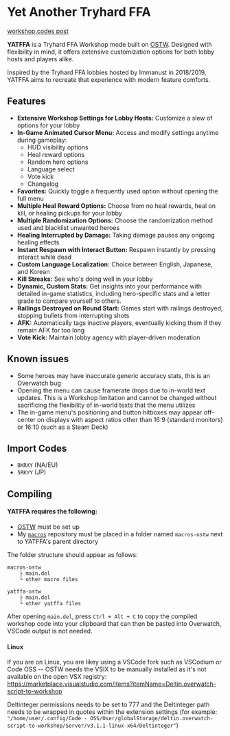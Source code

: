 # **Yet Another Tryhard FFA**
[workshop.codes post](https://workshop.codes/BKRXY)

**YATFFA** is a Tryhard FFA Workshop mode built on [OSTW](https://github.com/ItsDeltin/Overwatch-Script-To-Workshop). Designed with flexibility in mind, it offers extensive customization options for both lobby hosts and players alike.

Inspired by the Tryhard FFA lobbies hosted by Immanust in 2018/2019, YATFFA aims to recreate that experience with modern feature comforts.

## Features
- **Extensive Workshop Settings for Lobby Hosts:** Customize a slew of options for your lobby
- **In-Game Animated Cursor Menu:** Access and modify settings anytime during gameplay:
    - HUD visibility options
    - Heal reward options
    - Random hero options
    - Language select
    - Vote kick
    - Changelog
- **Favorites:** Quickly toggle a frequently used option without opening the full menu
- **Multiple Heal Reward Options:** Choose from no heal rewards, heal on kill, or healing pickups for your lobby
- **Multiple Randomization Options:** Choose the randomization method used and blacklist unwanted heroes
- **Healing Interrupted by Damage:** Taking damage pauses any ongoing healing effects
- **Instant Respawn with Interact Button:** Respawn instantly by pressing interact while dead
- **Custom Language Localization:** Choice between English, Japanese, and Korean
- **Kill Streaks:** See who's doing well in your lobby
- **Dynamic, Custom Stats:** Get insights into your performance with detailed in-game statistics, including hero-specific stats and a letter grade to compare yourself to others.
- **Railings Destroyed on Round Start:** Games start with railings destroyed, stopping bullets from interrupting shots
- **AFK:** Automatically tags inactive players, eventually kicking them if they remain AFK for too long
- **Vote Kick:** Maintain lobby agency with player-driven moderation

## Known issues
- Some heroes may have inaccurate generic accuracy stats, this is an Overwatch bug
- Opening the menu can cause framerate drops due to in-world text updates. This is a Workshop limitation and cannot be changed without sacrificing the flexibility of in-world texts that the menu utilizes
- The in-game menu's positioning and button hitboxes may appear off-center on displays with aspect ratios other than 16:9 (standard monitors) or 16:10 (such as a Steam Deck)

## Import Codes
- `BKRXY` (NA/EU)
- `5RKYY` (JP)

## Compiling
#### YATFFA requires the following:
- [OSTW](https://github.com/ItsDeltin/Overwatch-Script-To-Workshop/wiki/Getting-Started) must be set up
- My [`macros`](https://github.com/scorttt/macros-ostw) repository must be placed in a folder named `macros-ostw` next to YATFFA's parent directory

The folder structure should appear as follows:
```
macros-ostw
    ├ main.del
    └ other macro files

yatffa-ostw
    ├ main.del
    └ other yatffa files
```
After opening `main.del`, press `Ctrl + Alt + C` to copy the compiled workshop code into your clipboard that can then be pasted into Overwatch, VSCode output is not needed.

#### Linux
If you are on Linux, you are likey using a VSCode fork such as VSCodium or Code OSS -- OSTW needs the VSIX to be manually installed as it's not available on the open VSX registry: https://marketplace.visualstudio.com/items?itemName=Deltin.overwatch-script-to-workshop

Deltinteger permissions needs to be set to 777 and the Deltinteger path needs to be wrapped in quotes within the extension settings (for example: `"/home/user/.config/Code - OSS/User/globalStorage/deltin.overwatch-script-to-workshop/Server/v3.1.1-linux-x64/Deltinteger"`)
